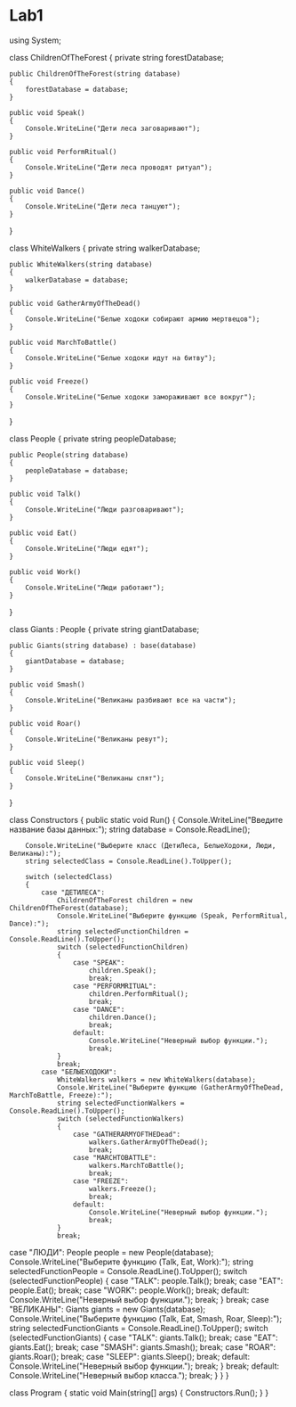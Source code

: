 # Lab1
using System;

class ChildrenOfTheForest
{
    private string forestDatabase;

    public ChildrenOfTheForest(string database)
    {
        forestDatabase = database;
    }

    public void Speak()
    {
        Console.WriteLine("Дети леса заговаривают");
    }

    public void PerformRitual()
    {
        Console.WriteLine("Дети леса проводят ритуал");
    }

    public void Dance()
    {
        Console.WriteLine("Дети леса танцуют");
    }
}

class WhiteWalkers
{
    private string walkerDatabase;

    public WhiteWalkers(string database)
    {
        walkerDatabase = database;
    }

    public void GatherArmyOfTheDead()
    {
        Console.WriteLine("Белые ходоки собирают армию мертвецов");
    }

    public void MarchToBattle()
    {
        Console.WriteLine("Белые ходоки идут на битву");
    }

    public void Freeze()
    {
        Console.WriteLine("Белые ходоки замораживают все вокруг");
    }
}

class People
{
    private string peopleDatabase;

    public People(string database)
    {
        peopleDatabase = database;
    }

    public void Talk()
    {
        Console.WriteLine("Люди разговаривают");
    }

    public void Eat()
    {
        Console.WriteLine("Люди едят");
    }

    public void Work()
    {
        Console.WriteLine("Люди работают");
    }
}

class Giants : People
{
    private string giantDatabase;

    public Giants(string database) : base(database)
    {
        giantDatabase = database;
    }

    public void Smash()
    {
        Console.WriteLine("Великаны разбивают все на части");
    }

    public void Roar()
    {
        Console.WriteLine("Великаны ревут");
    }

    public void Sleep()
    {
        Console.WriteLine("Великаны спят");
    }
}

class Constructors
{
    public static void Run()
    {
        Console.WriteLine("Введите название базы данных:");
        string database = Console.ReadLine();

        Console.WriteLine("Выберите класс (ДетиЛеса, БелыеХодоки, Люди, Великаны):");
        string selectedClass = Console.ReadLine().ToUpper();

        switch (selectedClass)
        {
            case "ДЕТИЛЕСА":
                ChildrenOfTheForest children = new ChildrenOfTheForest(database);
                Console.WriteLine("Выберите функцию (Speak, PerformRitual, Dance):");
                string selectedFunctionChildren = Console.ReadLine().ToUpper();
                switch (selectedFunctionChildren)
                {
                    case "SPEAK":
                        children.Speak();
                        break;
                    case "PERFORMRITUAL":
                        children.PerformRitual();
                        break;
                    case "DANCE":
                        children.Dance();
                        break;
                    default:
                        Console.WriteLine("Неверный выбор функции.");
                        break;
                }
                break;
            case "БЕЛЫЕХОДОКИ":
                WhiteWalkers walkers = new WhiteWalkers(database);
                Console.WriteLine("Выберите функцию (GatherArmyOfTheDead, MarchToBattle, Freeze):");
                string selectedFunctionWalkers = Console.ReadLine().ToUpper();
                switch (selectedFunctionWalkers)
                {
                    case "GATHERARMYOFTHEDead":
                        walkers.GatherArmyOfTheDead();
                        break;
                    case "MARCHTOBATTLE":
                        walkers.MarchToBattle();
                        break;
                    case "FREEZE":
                        walkers.Freeze();
                        break;
                    default:
                        Console.WriteLine("Неверный выбор функции.");
                        break;
                }
                break;

case "ЛЮДИ":
                People people = new People(database);
                Console.WriteLine("Выберите функцию (Talk, Eat, Work):");
                string selectedFunctionPeople = Console.ReadLine().ToUpper();
                switch (selectedFunctionPeople)
                {
                    case "TALK":
                        people.Talk();
                        break;
                    case "EAT":
                        people.Eat();
                        break;
                    case "WORK":
                        people.Work();
                        break;
                    default:
                        Console.WriteLine("Неверный выбор функции.");
                        break;
                }
                break;
            case "ВЕЛИКАНЫ":
                Giants giants = new Giants(database);
                Console.WriteLine("Выберите функцию (Talk, Eat, Smash, Roar, Sleep):");
                string selectedFunctionGiants = Console.ReadLine().ToUpper();
                switch (selectedFunctionGiants)
                {
                    case "TALK":
                        giants.Talk();
                        break;
                    case "EAT":
                        giants.Eat();
                        break;
                    case "SMASH":
                        giants.Smash();
                        break;
                    case "ROAR":
                        giants.Roar();
                        break;
                    case "SLEEP":
                        giants.Sleep();
                        break;
                    default:
                        Console.WriteLine("Неверный выбор функции.");
                        break;
                }
                break;
            default:
                Console.WriteLine("Неверный выбор класса.");
                break;
        }
    }
}

class Program
{
    static void Main(string[] args)
    {
        Constructors.Run();
    }
}
